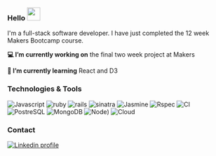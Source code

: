 ### Hello <img src="https://raw.githubusercontent.com/MartinHeinz/MartinHeinz/master/wave.gif" width="30px">

I'm a full-stack software developer. I have just completed the 12 week Makers Bootcamp course.

**💻 I’m currently working on** the final two week project at Makers

**🌱 I’m currently learning** React and D3

### Technologies & Tools

![Javascript](https://img.shields.io/badge/Code-Javascript-white)
![ruby](https://img.shields.io/badge/Code-Ruby-white)
![rails](https://img.shields.io/badge/Frameworks-Rails-white)
![sinatra](https://img.shields.io/badge/Frameworks-Sinatra-white)
![Jasmine](https://img.shields.io/badge/Test-Jasmine-white)
![Rspec](https://img.shields.io/badge/Test-Rspec-white)
![CI](https://img.shields.io/badge/CI-Travis-white)
![PostreSQL](https://img.shields.io/badge/Tools-PostgreSQL-white)
![MongoDB](https://img.shields.io/badge/Tools-MongoDB-white)
![Node](https://img.shields.io/badge/Tools-Node-white))
![Cloud](https://img.shields.io/badge/Cloud-AWS-white)


### Contact

[![Linkedin profile](https://img.shields.io/badge/Linkedin-Imogen%20Kraak-0077B5?style=social&logo=linkedin&?labelColor=fff)](https://www.linkedin.com/in/fraser-brookhouse-6410102b/)
